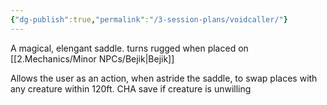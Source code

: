 ```yaml
---
{"dg-publish":true,"permalink":"/3-session-plans/voidcaller/"}
---
```


A magical, elengant saddle. turns rugged when placed on [[2.Mechanics/Minor NPCs/Bejik\|Bejik]]

Allows the user as an action, when astride the saddle, to swap places with any creature within 120ft.
CHA save if creature is unwilling 